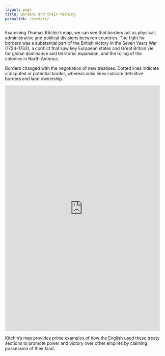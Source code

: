 ```yaml
---
layout: page
title: Borders and their meaning
permalink: /borders/
---
```

Examining Thomas Kitchin’s map, we can see that borders act as physical, administrative and political divisions between countries. The fight for borders was a substantial part of the British victory in the Seven Years War (1754-1763), a conflict that saw key European states and Great Britain vie for global dominance and territorial expansion, and the ruling of the colonies in North America.  

Borders changed with the negotiation of new treatises. Dotted lines indicate a disputed or potential border, whereas solid lines indicate definitive borders and land ownership. 

<!-- edit link https://www.exhibit.so/exhibits/edit/ZgVaiu85mTPjlVVXUVgw -->
<iframe src="https://www.exhibit.so/exhibits/wmzI3AdVaTzXqaSV4lVg?embedded=true" width="100%" height="800" allowfullscreen allow="autoplay" frameborder="0"></iframe>    

Kitchin’s map provides prime examples of how the English used these treaty sections to promote power and victory over other empires by claiming possession of their land.